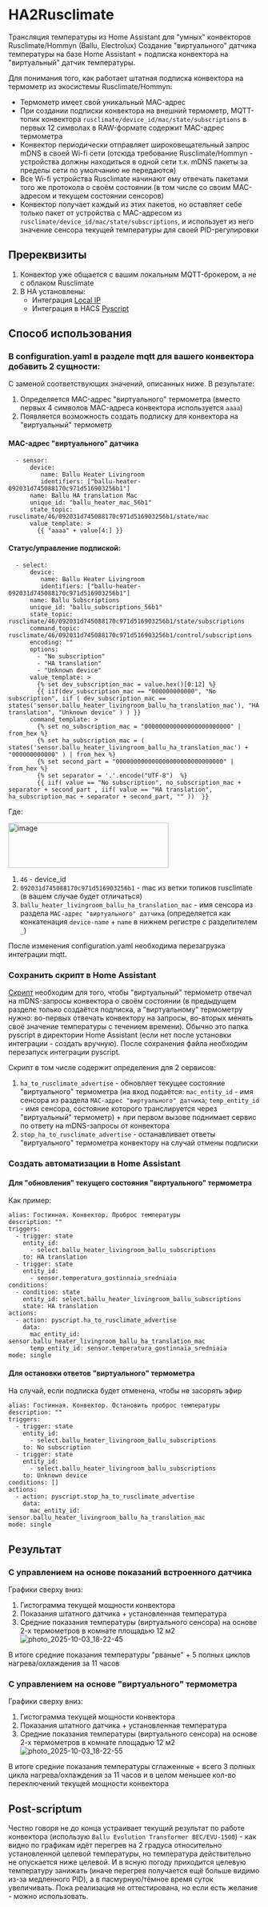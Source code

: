 # HA2Rusclimate
Трансляция температуры из Home Assistant для "умных" конвекторов Rusclimate/Hommyn (Ballu, Electrolux)
Создание "виртуального" датчика температуры на базе Home Assistant + подписка конвектора на "виртуальный" датчик температуры.

Для понимания того, как работает штатная подписка конвектора на термометр из экосистемы Rusclimate/Hommyn:
- Термометр имеет свой уникальный MAC-адрес
- При создании подписки конвектора на внешний термометр, MQTT-топик конвектора `rusclimate/device_id/mac/state/subscriptions` в первых 12 символах в RAW-формате содержит MAC-адрес термометра
- Конвектор периодически отправляет широковещательный запрос mDNS в своей Wi-fi сети (отсюда требование Rusclimate/Hommyn - устройства должны находиться в одной сети т.к. mDNS пакеты за пределы сети по умолчанию не передаются)
- Все Wi-fi устройства Rusclimate начинают ему отвечать пакетами того же протокола о своём состоянии (в том числе со своим MAC-адресом и текущем состоянии сенсоров)
- Конвектор получает каждый из этих пакетов, но оставляет себе только пакет от устройства с MAC-адресом из `rusclimate/device_id/mac/state/subscriptions`, и использует из него значение сенсора текущей температуры для своей PID-регулировки

## Пререквизиты
1. Конвектор уже общается с вашим локальным MQTT-брокером, а не с облаком Rusclimate
2. В HA установлены:
   - Интеграция [Local IP](https://www.home-assistant.io/integrations/local_ip)
   - Интеграция в HACS [Pyscript](https://github.com/custom-components/pyscript)
  
## Способ использования
### В configuration.yaml в разделе mqtt для вашего конвектора добавить 2 сущности:
С заменой соответствующих значений, описанных ниже.
В результате:
1. Определяется MAC-адрес "виртуального" термометра (вместо первых 4 символов MAC-адреса конвектора используется `aaaa`)
2. Появляется возможность создать подписку для конвектора на "виртуальный" термометр
#### MAC-адрес "виртуального" датчика
```
  - sensor:
      device:
         name: Ballu Heater Livingroom
         identifiers: ["ballu-heater-092031d745088170c971d516903256b1"]
      name: Ballu HA translation Mac
      unique_id: "ballu_heater_mac_56b1"
      state_topic: rusclimate/46/092031d745088170c971d516903256b1/state/mac
      value_template: >
        {{ "aaaa" + value[4:] }}
```

#### Статус/управление подпиской:
```
  - select:
      device:
         name: Ballu Heater Livingroom
         identifiers: ["ballu-heater-092031d745088170c971d516903256b1"]
      name: Ballu Subscriptions
      unique_id: "ballu_subscriptions_56b1"
      state_topic: rusclimate/46/092031d745088170c971d516903256b1/state/subscriptions
      command_topic: rusclimate/46/092031d745088170c971d516903256b1/control/subscriptions
      encoding: ""
      options:
        - "No subscription"
        - "HA translation"
        - "Unknown device"
      value_template: >
        {% set dev_subscription_mac = value.hex()[0:12] %}
        {{ iif(dev_subscription_mac == "000000000000", "No subscription", iif ( dev_subscription_mac == states('sensor.ballu_heater_livingroom_ballu_ha_translation_mac'), "HA translation", "Unknown device" ) ) }}
      command_template: >
        {% set no_subscription_mac = "000000000000000000000000" | from_hex %}
        {% set ha_subscription_mac = ( states('sensor.ballu_heater_livingroom_ballu_ha_translation_mac') + "000000000000" ) | from_hex %}
        {% set second_part = "000000000000000000000000000000" | from_hex %}
        {% set separator = '.'.encode("UTF-8")  %}
        {{ iif( value == "No subscription", no_subscription_mac + separator + second_part , iif( value == "HA translation", ha_subscription_mac + separator + second_part, "" ))  }}
```
Где:

<img width="320" height="90" alt="image" src="https://github.com/user-attachments/assets/e3b45949-6f19-4276-8b56-a8222b23e74f" />

1. `46` - device_id
2. `092031d745088170c971d516903256b1` - mac из ветки топиков rusclimate (в вашем случае будет отличаться)
3. `ballu_heater_livingroom_ballu_ha_translation_mac` - имя сенсора из раздела `MAC-адрес "виртуального" датчика` (определяется как конкатенация `device-name` + `name` в нижнем регистре с разделителем `_`)

После изменения configuration.yaml необходима перезагрузка интеграции mqtt.

### Сохранить скрипт в Home Assistant
[Скрипт](rusclimate_to_ha_subsctription.py) необходим для того, чтобы "виртуальный" термометр отвечал на mDNS-запросы конвектора о своём состоянии (в предыдущем разделе только создаётся подписка, а "виртуальному" термометру нужно: во-первых отвечать конвектору на запросы, во-вторых менять своё значение температуры с течением времени).
Обычно это папка pyscript в директории Home Assistant (если нет после установки интеграции - создать вручную).
После сохранения файла необходим перезапуск интеграции pyscript.

Скрипт в том числе содержит определения для 2 сервисов:
1. `ha_to_rusclimate_advertise` - обновляет текущее состояние "виртуального" термометра (на вход подаётся: `mac_entity_id` - имя сенсора из раздела `MAC-адрес "виртуального" датчика`; `temp_entity_id` - имя сенсора, состояние которого транслируется через "виртуальный" термометр) + при первом вызове поднимает сервис по ответу на mDNS-запросы от конвектора
2. `stop_ha_to_rusclimate_advertise` - останавливает ответы "виртуального" термометра конвектору на случай отмены подписки


### Создать автоматизации в Home Assistant
#### Для "обновления" текущего состояния "виртуального" термометра
Как пример:
```
alias: Гостинная. Конвектор. Проброс температуры
description: ""
triggers:
  - trigger: state
    entity_id:
      - select.ballu_heater_livingroom_ballu_subscriptions
    to: HA translation
  - trigger: state
    entity_id:
      - sensor.temperatura_gostinnaia_sredniaia
conditions:
  - condition: state
    entity_id: select.ballu_heater_livingroom_ballu_subscriptions
    state: HA translation
actions:
  - action: pyscript.ha_to_rusclimate_advertise
    data:
      mac_entity_id: sensor.ballu_heater_livingroom_ballu_ha_translation_mac
      temp_entity_id: sensor.temperatura_gostinnaia_sredniaia
mode: single
```
#### Для остановки ответов "виртуального" термометра
На случай, если подписка будет отменена, чтобы не засорять эфир
```
alias: Гостинная. Конвектор. Остановить проброс температуры
description: ""
triggers:
  - trigger: state
    entity_id:
      - select.ballu_heater_livingroom_ballu_subscriptions
    to: No subscription
  - trigger: state
    entity_id:
      - select.ballu_heater_livingroom_ballu_subscriptions
    to: Unknown device
conditions: []
actions:
  - action: pyscript.stop_ha_to_rusclimate_advertise
    data:
      mac_entity_id: sensor.ballu_heater_livingroom_ballu_ha_translation_mac
mode: single
```


## Результат
### С управлением на основе показаний встроенного датчика
Графики сверху вниз:
1. Гистограмма текущей мощности конвектора
2. Показания штатного датчика + установленная температура
3. Средние показания температуры (виртуального сенсора) на основе 2-х термометров в комнате площадью 12 м2
![photo_2025-10-03_18-22-45](https://github.com/user-attachments/assets/c037b8d4-997c-4b16-a967-528e494da1e1)

В итоге средние показания температуры "рваные" + 5 полных циклов нагрева/охлаждения за 11 часов

### С управлением на основе "виртуального" термометра
Графики сверху вниз:
1. Гистограмма текущей мощности конвектора
2. Показания штатного датчика + установленная температура
3. Средние показания температуры (виртуального сенсора) на основе 2-х термометров в комнате площадью 12 м2
![photo_2025-10-03_18-22-55](https://github.com/user-attachments/assets/7db09c9d-d311-4072-a4bb-f3843afbbe40)

В итоге средние показания температуры сглаженные + всего 3 полных цикла нагрева/охлаждения за 11 часов и в целом меньшее кол-во переключений текущей мощности конвектора

## Post-scriptum
Честно говоря не до конца устраивает текущий результат по работе конвектора (использую `Ballu Evolution Transformer BEC/EVU-1500`) - как видно по графикам идёт перегрев на 2 градуса относительно установленной целевой температуры, но температура действительно не опускается ниже целевой. И в ясную погоду приходится целевую температуру занижать (иначе перегрев получается ещё больше видимо из-за медленного PID), а в пасмурную/тёмное время суток увеличивать.
Пока реализация не оттестирована, но если есть желание - можно использовать.



